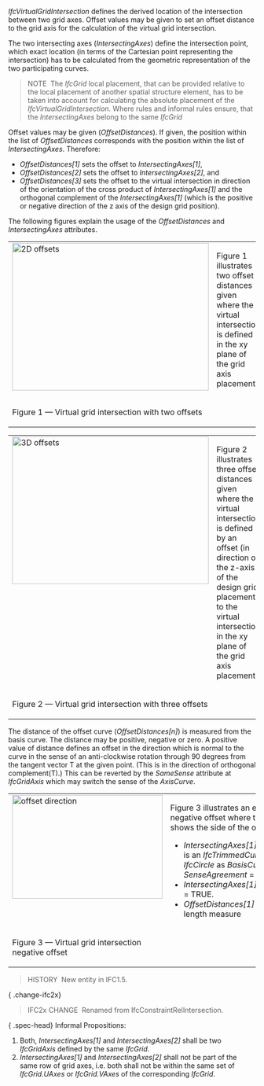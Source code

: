 _IfcVirtualGridIntersection_ defines the derived location of the intersection between two grid axes. Offset values may be given to set an offset distance to the grid axis for the calculation of the virtual grid intersection.

The two intersecting axes (_IntersectingAxes_) define the intersection point, which exact location (in terms of the Cartesian point representing the intersection) has to be calculated from the geometric representation of the two participating curves.

> NOTE&nbsp; The _IfcGrid_ local placement, that can be provided relative to the local placement of another spatial structure element, has to be taken into account for calculating the absolute placement of the _IfcVirtualGridIntersection_. Where rules and informal rules ensure, that the _IntersectingAxes_ belong to the same _IfcGrid_

Offset values may be given (_OffsetDistances_). If given, the position within the list of _OffsetDistances_ corresponds with the position within the list of _IntersectingAxes_. Therefore:

* _OffsetDistances[1]_ sets the offset to _IntersectingAxes[1]_,
* _OffsetDistances[2]_ sets the offset to _IntersectingAxes[2]_, and
* _OffsetDistances[3]_ sets the offset to the virtual intersection in direction of the orientation of the cross product of _IntersectingAxes[1]_ and the orthogonal complement of the _IntersectingAxes[1]_ (which is the positive or negative direction of the z axis of the design grid position).

The following figures explain the usage of the _OffsetDistances_ and _IntersectingAxes_ attributes.

<table cellpadding="2" cellspacing="2">
<tr valign="top"><td align="left" valign="top"><img src="../../../figures/ifcvirtualgridintersection-layout1.gif" alt="2D offsets" border="0" height="300" width="400"></td>
<td style="vertical-align:bottom">
<p class="small">Figure 1 illustrates two offset distances given where the virtual intersection is defined in the xy plane of the grid axis placement.</p>
</td>
</tr>
<tr><td><p class="figure">Figure 1 &mdash; Virtual grid intersection with two offsets</p></td>
<td>&nbsp;</td></tr>
</table>

<table cellpadding="2" cellspacing="2"><tr valign="top"><td align="left" valign="top"><img src="../../../figures/ifcvirtualgridintersection-layout2.gif" alt="3D offsets" border="0" height="300" width="400"></td>
<td style="vertical-align:bottom">
<p class="small">Figure 2 illustrates three offset distances given where the virtual intersection is defined by an offset (in direction of the
z-axis of the design grid placement) to the virtual intersection in the xy plane of the grid axis placement.</p>
</td>
</tr>
<tr><td><p class="figure">Figure 2 &mdash; Virtual grid intersection with three offsets</p></td>
<td>&nbsp;</td></tr>
</table>

The distance of the offset curve (_OffsetDistances[n]_) is measured from the basis curve. The distance may be positive, negative or zero. A positive value of distance defines an offset in the direction which is normal to the curve in the sense of an anti-clockwise rotation through 90 degrees from the tangent vector T at the given point. (This is in the direction of orthogonal complement(T).) This can be reverted by the _SameSense_ attribute at _IfcGridAxis_ which may switch the sense of the _AxisCurve_.

<table cellpadding="2" cellspacing="2">
<tr><td align="left" valign="top" width="400"><img src="../../../figures/ifcvirtualgridintersection-offset1.gif" alt="offset direction" border="0" height="211" width="306"></td>
<td style="vertical-align:bottom">
<p class="small">Figure 3 illustrates an example of a negative offset where the figure shows the side of the offset.</p>
<ul>
<li class="small"><em>IntersectingAxes[1].AxisCurve</em> is an
<em>IfcTrimmedCurve</em> with an <em>IfcCircle</em> as
<em>BasisCurve</em> and <em>SenseAgreement</em> = TRUE.</li>
<li class="small"><em>IntersectingAxes[1].SameSense</em> = TRUE.</li>
<li class="small"><em>OffsetDistances[1]</em> is a negative length measure</li>
</ul>
</td>
</tr>
<tr><td><p class="figure">Figure 3 &mdash; Virtual grid intersection negative offset</p></td>
<td>&nbsp;</td></tr>
</table>

> HISTORY&nbsp; New entity in IFC1.5.

{ .change-ifc2x}
> IFC2x CHANGE&nbsp; Renamed from IfcConstraintRelIntersection.

{ .spec-head}
Informal Propositions:

1. Both, _IntersectingAxes[1]_ and _IntersectingAxes[2]_ shall be two _IfcGridAxis_ defined by the same _IfcGrid_.
2. _IntersectingAxes[1]_ and _IntersectingAxes[2]_ shall not be part of the same row of grid axes, i.e. both shall not be within the same set of _IfcGrid.UAxes_ or _IfcGrid.VAxes_ of the corresponding _IfcGrid_.